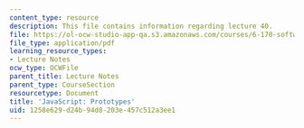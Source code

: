 ```yaml
---
content_type: resource
description: This file contains information regarding lecture 40.
file: https://ol-ocw-studio-app-qa.s3.amazonaws.com/courses/6-170-software-studio-spring-2013/1258e629d24b94d8203e457c512a3ee1_MIT6_170S13_40-java-prot.pdf
file_type: application/pdf
learning_resource_types:
- Lecture Notes
ocw_type: OCWFile
parent_title: Lecture Notes
parent_type: CourseSection
resourcetype: Document
title: 'JavaScript: Prototypes'
uid: 1258e629-d24b-94d8-203e-457c512a3ee1
---
```

